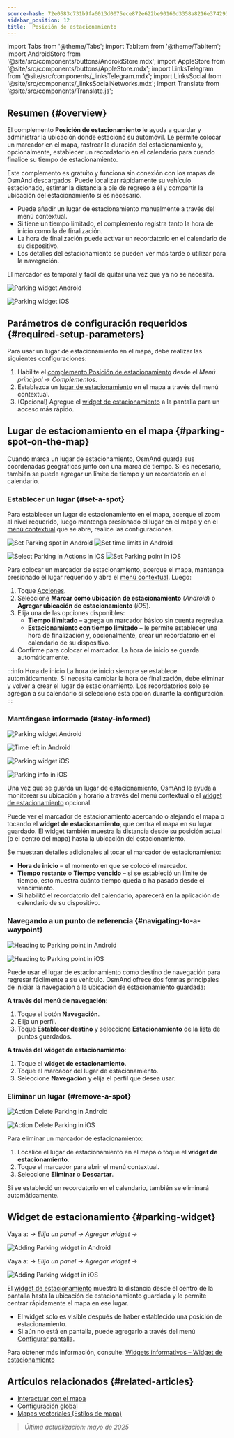 ```yaml
---
source-hash: 72e0583c731b9fa6013d0075ece872e622be90160d3358a8216e374293cf5f00
sidebar_position: 12
title:  Posición de estacionamiento
---
```

import Tabs from '@theme/Tabs';
import TabItem from '@theme/TabItem';
import AndroidStore from '@site/src/components/buttons/AndroidStore.mdx';
import AppleStore from '@site/src/components/buttons/AppleStore.mdx';
import LinksTelegram from '@site/src/components/_linksTelegram.mdx';
import LinksSocial from '@site/src/components/_linksSocialNetworks.mdx';
import Translate from '@site/src/components/Translate.js';



## Resumen {#overview}

El complemento **Posición de estacionamiento** le ayuda a guardar y administrar la ubicación donde estacionó su automóvil. Le permite colocar un marcador en el mapa, rastrear la duración del estacionamiento y, opcionalmente, establecer un recordatorio en el calendario para cuando finalice su tiempo de estacionamiento.

Este complemento es gratuito y funciona sin conexión con los mapas de OsmAnd descargados. Puede localizar rápidamente su vehículo estacionado, estimar la distancia a pie de regreso a él y compartir la ubicación del estacionamiento si es necesario.

- Puede añadir un lugar de estacionamiento manualmente a través del menú contextual.
- Si tiene un tiempo limitado, el complemento registra tanto la hora de inicio como la de finalización.
- La hora de finalización puede activar un recordatorio en el calendario de su dispositivo.
- Los detalles del estacionamiento se pueden ver más tarde o utilizar para la navegación.

El marcador es temporal y fácil de quitar una vez que ya no se necesita.

<Tabs groupId="operating-systems" queryString="operating-systems">

<TabItem value="android" label="Android">

![Parking widget Android](@site/static/img/plugins/parking/parking_widget_android.png)

</TabItem>

<TabItem value="ios" label="iOS">

![Parking widget iOS](@site/static/img/plugins/parking/parking_widget_ios.png)

</TabItem>

</Tabs>


## Parámetros de configuración requeridos {#required-setup-parameters}

Para usar un lugar de estacionamiento en el mapa, debe realizar las siguientes configuraciones:

1. Habilite el [complemento Posición de estacionamiento](../plugins/index.md#enable--disable) desde el *Menú principal → Complementos*.
2. Establezca un [lugar de estacionamiento](#set-a-spot) en el mapa a través del menú contextual.
3. (Opcional) Agregue el [widget de estacionamiento](#parking-widget) a la pantalla para un acceso más rápido.


## Lugar de estacionamiento en el mapa {#parking-spot-on-the-map}

Cuando marca un lugar de estacionamiento, OsmAnd guarda sus coordenadas geográficas junto con una marca de tiempo. Si es necesario, también se puede agregar un límite de tiempo y un recordatorio en el calendario.


### Establecer un lugar {#set-a-spot}

Para establecer un lugar de estacionamiento en el mapa, acerque el zoom al nivel requerido, luego mantenga presionado el lugar en el mapa y en el [menú contextual](../map/map-context-menu.md) que se abre, realice las configuraciones.

<Tabs groupId="operating-systems" queryString="operating-systems">

<TabItem value="android" label="Android">

![Set Parking spot in Android](@site/static/img/plugins/parking/and_set_p_point_limit.png) ![Set time limits in Android](@site/static/img/plugins/parking/and_set_p_point4_.png)

</TabItem>

<TabItem value="ios" label="iOS">

![Select Parking in Actions in iOS](@site/static/img/plugins/parking/ios_set_p_point2.png) ![Set Parking point in iOS](@site/static/img/plugins/parking/ios_set_p_point3_-2.png)

</TabItem>

</Tabs>

Para colocar un marcador de estacionamiento, acerque el mapa, mantenga presionado el lugar requerido y abra el [menú contextual](../map/map-context-menu.md). Luego:

1. Toque [Acciones](../map/map-context-menu#actions).
2. Seleccione **Marcar como ubicación de estacionamiento** (*Android*) o **Agregar ubicación de estacionamiento** (*iOS*).
3. Elija una de las opciones disponibles:
   - **Tiempo ilimitado** – agrega un marcador básico sin cuenta regresiva.
   - **Estacionamiento con tiempo limitado** – le permite establecer una hora de finalización y, opcionalmente, crear un recordatorio en el calendario de su dispositivo.
4. Confirme para colocar el marcador. La hora de inicio se guarda automáticamente.

:::info Hora de inicio
La hora de inicio siempre se establece automáticamente. Si necesita cambiar la hora de finalización, debe eliminar y volver a crear el lugar de estacionamiento. Los recordatorios solo se agregan a su calendario si seleccionó esta opción durante la configuración.
:::


### Manténgase informado {#stay-informed}

<Tabs groupId="operating-systems" queryString="operating-systems">

<TabItem value="android" label="Android">

![Parking widget Android](@site/static/img/plugins/parking/parking_widget_android.png)

![Time left in Android](@site/static/img/plugins/parking/and_parking_info_left.png)

</TabItem>

<TabItem value="ios" label="iOS">

![Parking widget iOS](@site/static/img/plugins/parking/parking_widget_ios.png)

![Parking info in iOS](@site/static/img/plugins/parking/ios_parking_info.png)


</TabItem>

</Tabs>

Una vez que se guarda un lugar de estacionamiento, OsmAnd le ayuda a monitorear su ubicación y horario a través del menú contextual o el [widget de estacionamiento](#parking-widget) opcional.

Puede ver el marcador de estacionamiento acercando o alejando el mapa o tocando el **widget de estacionamiento**, que centra el mapa en su lugar guardado. El widget también muestra la distancia desde su posición actual (o el centro del mapa) hasta la ubicación del estacionamiento.

Se muestran detalles adicionales al tocar el marcador de estacionamiento:

- **Hora de inicio** – el momento en que se colocó el marcador.
- **Tiempo restante** o **Tiempo vencido** – si se estableció un límite de tiempo, esto muestra cuánto tiempo queda o ha pasado desde el vencimiento.
- Si habilitó el recordatorio del calendario, aparecerá en la aplicación de calendario de su dispositivo.


### Navegando a un punto de referencia {#navigating-to-a-waypoint}

<Tabs groupId="operating-systems" queryString="operating-systems">

<TabItem value="android" label="Android">

![Heading to Parking point in Android](@site/static/img/plugins/parking/and_navigating_to_parking.png)

</TabItem>

<TabItem value="ios" label="iOS">

![Heading to Parking point in iOS](@site/static/img/plugins/parking/ios_going_to_parking.png)

</TabItem>

</Tabs>

Puede usar el lugar de estacionamiento como destino de navegación para regresar fácilmente a su vehículo. OsmAnd ofrece dos formas principales de iniciar la navegación a la ubicación de estacionamiento guardada:

**A través del menú de navegación**:

1. Toque el botón **Navegación**.
2. Elija un perfil.
3. Toque **Establecer destino** y seleccione **Estacionamiento** de la lista de puntos guardados.

**A través del widget de estacionamiento**:

1. Toque el **widget de estacionamiento**.
2. Toque el marcador del lugar de estacionamiento.
3. Seleccione **Navegación** y elija el perfil que desea usar.


### Eliminar un lugar {#remove-a-spot}

<Tabs groupId="operating-systems" queryString="operating-systems">

<TabItem value="android" label="Android">

![Action Delete Parking in Android](@site/static/img/map/context_menu_limited_parking.png)

</TabItem>

<TabItem value="ios" label="iOS">

<!-- ![Action Delete Parking in Android](@site/static/img/map/context_menu_limited_parking.png) -->

![Action Delete Parking in iOS](@site/static/img/map/context_menu_limited_parking_ios.png)

</TabItem>

</Tabs>

Para eliminar un marcador de estacionamiento:

1. Localice el lugar de estacionamiento en el mapa o toque el **widget de estacionamiento**.
2. Toque el marcador para abrir el menú contextual.
3. Seleccione **Eliminar** o **Descartar**.

Si se estableció un recordatorio en el calendario, también se eliminará automáticamente.


## Widget de estacionamiento {#parking-widget}

<Tabs groupId="operating-systems" queryString="operating-systems">

<TabItem value="android" label="Android">

Vaya a: *<Translate android="true" ids="shared_string_menu,map_widget_config"/> → Elija un panel → Agregar widget → <Translate android="true" ids="map_widget_parking"/>*

![Adding Parking widget in Android](@site/static/img/plugins/parking/and_adding_parking_widget_andr.png)

</TabItem>

<TabItem value="ios" label="iOS">

Vaya a: *<Translate ios="true" ids="shared_string_menu,layer_map_appearance"/> → Elija un panel → Agregar widget → <Translate ios="true" ids="parking_place"/>*

![Adding Parking widget in iOS](@site/static/img/plugins/parking/ios_adding_parking_widget-2.png)

</TabItem>

</Tabs>

El [widget de estacionamiento](../widgets/info-widgets.md#parking-widget) muestra la distancia desde el centro de la pantalla hasta la ubicación de estacionamiento guardada y le permite centrar rápidamente el mapa en ese lugar.

- El widget solo es visible después de haber establecido una posición de estacionamiento.
- Si aún no está en pantalla, puede agregarlo a través del menú [Configurar pantalla](../widgets/configure-screen.md).

Para obtener más información, consulte: [Widgets informativos – Widget de estacionamiento](https://osmand.net/docs/user/widgets/info-widgets#parking-widget)


## Artículos relacionados {#related-articles}

- [Interactuar con el mapa](../../user/map/interact-with-map.md)
- [Configuración global](../../user/personal/global-settings.md)
- [Mapas vectoriales (Estilos de mapa)](../../user/map/vector-maps.md)

> *Última actualización: mayo de 2025*